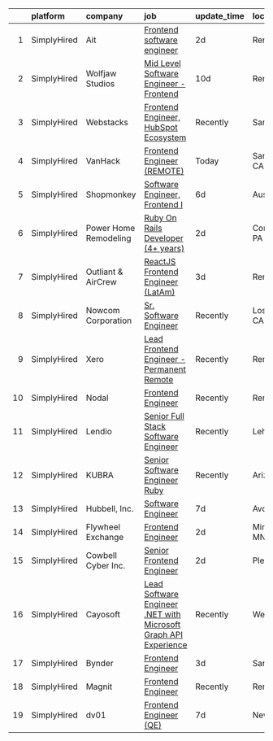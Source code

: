 

|    | platform    | company               | job                                                                                                                                                                           | update_time   | location          |
|---:|:------------|:----------------------|:------------------------------------------------------------------------------------------------------------------------------------------------------------------------------|:--------------|:------------------|
|  1 | SimplyHired | Ait                   | [Frontend software engineer](https://www.simplyhired.com/job/Cx_w4LBdZCLEH3BsB2jU30s6WhFGr7b9gJN7zva1lbwDehboK37m6A?q=frontend+engineer)                                      | 2d            | Remote            |
|  2 | SimplyHired | Wolfjaw Studios       | [Mid Level Software Engineer - Frontend](https://www.simplyhired.com/job/6odHDfsn79FX4YjTUKNbdvnVpGZTPtGyPiQyRdRzFsWyjXEtBKWqcA?q=frontend+engineer)                          | 10d           | Remote            |
|  3 | SimplyHired | Webstacks             | [Frontend Engineer, HubSpot Ecosystem](https://www.simplyhired.com/job/9a67bG03H5uWaFwnY-kOm0kef1UIAPTkzgfuUnmKeQk_qfIDEWGQlg?q=frontend+engineer)                            | Recently      | San Diego, CA     |
|  4 | SimplyHired | VanHack               | [Frontend Engineer (REMOTE)](https://www.simplyhired.com/job/OunZimMwxsMyQcIvinuzTtIoct4xsQjHtdADMJu7AIE9uB36pMTNEw?q=frontend+engineer)                                      | Today         | San Francisco, CA |
|  5 | SimplyHired | Shopmonkey            | [Software Engineer, Frontend I](https://www.simplyhired.com/job/LhFoJA6p61XJ6_pqVmlkEXJjnHsn7wsyMC3CglhqmqBMDSj4w6bQnA?q=frontend+engineer)                                   | 6d            | Austin, TX        |
|  6 | SimplyHired | Power Home Remodeling | [Ruby On Rails Developer (4+ years)](https://www.simplyhired.com/job/4tAzGpqGxf4JCyne8OC-pSzYv1O4tac5pjlME0pVpDk7xAe7_faBcA?q=frontend+engineer)                              | 2d            | Conshohocken, PA  |
|  7 | SimplyHired | Outliant & AirCrew    | [ReactJS Frontend Engineer (LatAm)](https://www.simplyhired.com/job/odHmU-0buV0LFauG57py7LQtBYkHEbSIxhwFglA9mpwMIAZj6W7mag?q=frontend+engineer)                               | 3d            | Remote            |
|  8 | SimplyHired | Nowcom Corporation    | [Sr. Software Engineer](https://www.simplyhired.com/job/NbZo8M5mP7ArfIusZiaEc5Z7G_ZZr1S3NbXuEapDfybBJZh48Jma0g?q=frontend+engineer)                                           | Recently      | Los Angeles, CA   |
|  9 | SimplyHired | Xero                  | [Lead Frontend Engineer - Permanent Remote](https://www.simplyhired.com/job/FHoyz8DW3xrV57_VusMrUBblP_Me-jUf1iDn31y_Zaq-84sFmdMjWg?q=frontend+engineer)                       | Recently      | Remote            |
| 10 | SimplyHired | Nodal                 | [Frontend Engineer](https://www.simplyhired.com/job/75ry-Eu0nSZpKMRgg41Z0_gvK2rV-hQ2xCKkRD2dfeeva-gc--Hn4w?q=frontend+engineer)                                               | Recently      | Remote            |
| 11 | SimplyHired | Lendio                | [Senior Full Stack Software Engineer](https://www.simplyhired.com/job/b2byWtnpet7g20e9F-HygVtTsFIOa5ZkeX7ly471orG7-MHw5B7tQQ?q=frontend+engineer)                             | Recently      | Lehi, UT          |
| 12 | SimplyHired | KUBRA                 | [Senior Software Engineer Ruby](https://www.simplyhired.com/job/InV7bffTEiATk6YaTP9OmS2eUR6AK1SfPTn--E123q1G7PwjES2Hwg?q=frontend+engineer)                                   | Recently      | Arizona           |
| 13 | SimplyHired | Hubbell, Inc.         | [Software Engineer](https://www.simplyhired.com/job/c9DkYDXZM-aCgc9bG_kqL9qRUJyNy5mfPbQhrIJmRr_OsRJ5rSXygQ?q=frontend+engineer)                                               | 7d            | Avon, CT          |
| 14 | SimplyHired | Flywheel Exchange     | [Frontend Engineer](https://www.simplyhired.com/job/E9GSPzY1OyHJRflYnEyS3tfjEiLfwn3hff0IqGdAed4EdmV4J4jGjA?q=frontend+engineer)                                               | 2d            | Minneapolis, MN   |
| 15 | SimplyHired | Cowbell Cyber Inc.    | [Senior Frontend Engineer](https://www.simplyhired.com/job/IIIKuZYjqL4Eb2kaziHnOW_MUH8-3VkbejW5sAoUIK-Cgs-zXGwjGg?q=frontend+engineer)                                        | 2d            | Pleasanton, CA    |
| 16 | SimplyHired | Cayosoft              | [Lead Software Engineer .NET with Microsoft Graph API Experience](https://www.simplyhired.com/job/L_90X8Bmrusz5JA7amVhuhhi90KS5bQuhnLUbl0VrfP3zQIReqZjfg?q=frontend+engineer) | Recently      | Westerville, OH   |
| 17 | SimplyHired | Bynder                | [Frontend Engineer](https://www.simplyhired.com/job/PwQFTK1O4E5PsXj1vrJyn8rcTHj92GemkTlbfL5_lbVS9JteqIIkrA?q=frontend+engineer)                                               | 3d            | San Carlos, CA    |
| 18 | SimplyHired | Magnit                | [Frontend Engineer](https://www.simplyhired.com/job/hAG3V_ZoW110YiQCf1E2BrAnIzqq4RsJPsVRdnorU9AjM6Y4fFYzeA?q=frontend+engineer)                                               | Recently      | Remote            |
| 19 | SimplyHired | dv01                  | [Frontend Engineer (QE)](https://www.simplyhired.com/job/cUgXT9ViLNxOLtIwbTWFs1B59eui6oE_5VWXuSOiXZnazol_93St6g?q=frontend+engineer)                                          | 7d            | New York, NY      |